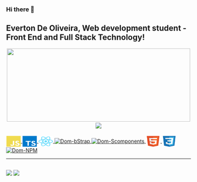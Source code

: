 ### Hi there 👋

## Everton De Oliveira, Web development student - Front End and Full Stack Technology!
<div align="center">
  <a href="https://github.com/EvertonDomAme">
  <img height="200em" width="500em" src="https://github-readme-stats.vercel.app/api?username=EvertonDomAme&show_icons=true&theme=dracula&include_all_commits=true&count_private=true"/>
  <img height="200em" src="https://github-readme-stats.vercel.app/api/top-langs/?username=EvertonDomAme&layout=compact&langs_count=7&theme=dracula"/>
</div>
<div style="display: inline_block"><br>
  <img align="center" alt="Dom-Js" height="30" width="40" src="https://raw.githubusercontent.com/devicons/devicon/master/icons/javascript/javascript-plain.svg">
  <img align="center" alt="Dom-Ts" height="30" width="40" src="https://raw.githubusercontent.com/devicons/devicon/master/icons/typescript/typescript-plain.svg">
  <img align="center" alt="Dom-React" height="30" width="40" src="https://raw.githubusercontent.com/devicons/devicon/master/icons/react/react-original.svg">
  <img align="center" alt="Dom-bStrap" height="30" width="40" src="https://img.icons8.com/color/48/000000/bootstrap.png"/>
  <img align="center" alt="Dom-Scomponents" height="30" width="40" src="https://avatars.githubusercontent.com/u/20658825?s=200&v=4"/>
  <img align="center" alt="Dom-HTML" height="30" width="40" src="https://raw.githubusercontent.com/devicons/devicon/master/icons/html5/html5-original.svg">
  <img align="center" alt="Dom-CSS" height="30" width="40" src="https://raw.githubusercontent.com/devicons/devicon/master/icons/css3/css3-original.svg">
  <img align="center" alt="Dom-NPM" height="30" width="40" src="https://img.icons8.com/color/48/000000/npm.png"/>
  <hr/>
  
   

</div>
  
  ##
 
<div> 

  


  <a href = "mailto:oliveirameloeverton@gmail.com"><img src="https://img.shields.io/badge/-Gmail-%23333?style=for-the-badge&logo=gmail&logoColor=white" target="_blank"></a>
  <a href="https://www.linkedin.com/in/everton-de-oliveira-melo-9a0338a4" target="_blank"><img src="https://img.shields.io/badge/-LinkedIn-%230077B5?style=for-the-badge&logo=linkedin&logoColor=white" target="_blank"></a> 
 
 
</div>
